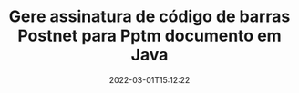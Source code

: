 ---
############################# Static ############################
layout: "auto-gen-signature"
date: 2022-03-01T15:12:22
draft: false
operation: Sign
signaturetype: Barcode
codetype: Postnet
fileformat: Pptm
productName: Java
lang: pt
productCode: java
otherformats: pdf doc docx docm dot dotm dotx odt ott rtf xls xlsx xlsm xlsb csv ods ots xltx xltm ppt pptx pps ppsx odp otp potx potm pptm ppsm png jpg bmp gif tiff svg webp wmf
breadcrumb: Put  Barcode signature on Pptm for Java

############################# Head ############################
head_title: "eSign Pptm documento com Postnet Código de barras em Java"
head_description: "Crie uma assinatura de código de barras Postnet e coloque-a no documento Pptm com Java usando algumas linhas de código. Use a API de assinatura de documento do GroupDocs para assinar vários formatos de arquivo."

############################# Header ############################
title: "Gere assinatura de código de barras Postnet para Pptm documento em Java"
description: "Assine seus documentos comerciais Pptm com o código de barras Postnet. Gere assinatura de código de barras de forma rápida e fácil com algumas linhas de código para configurar as opções de assinatura."
bg_image: "https://cms.admin.containerize.com/templates/aspose/App_Themes/V3/images/bg/header1.png"
bg_overlay: false
button:
    enable: true

############################# SubMenu ############################
submenu:
    enable: true

    left:
        img_alt: "GroupDocs.Signature for Java"
        image: "https://cms.admin.containerize.com/templates/groupdocs/images/product-logos/90x90-noborder/groupdocs-signature-java.png"
        product: "GroupDocs.Signature"
        platform: "Java"



############################# About ############################
about:
    enable: true
    title: "Sobre a API de assinaturas de código de barras do GroupDocs.Signature for Java."
    content: |
        [GroupDocs.Signature for Java](https://products.groupdocs.com/signature/java/) é uma API rápida e fácil para gerenciar a assinatura eletrônica de documentos digitais usando tipos de código de barras como UPCA, UPCE, EAN13, EAN14, Code39, Code39Extended, Code128, Codabar, Postnet, ISBN , ITF14 e muitos outros. Os clientes podem criar facilmente códigos de barras fornecendo o texto necessário e colocá-los em PDF, documentos do Microsoft Office Words, pastas de trabalho do Microsoft Office Excel, apresentações do MS PowerPoint, arquivos do Adobe Photoshop e vários formatos de imagem. Os códigos de barras colocados em documentos podem ser atualizados, pesquisados, verificados, excluídos ou visualizados. Além disso, a personalização de códigos de barras é suportada.
    

############################# Steps ############################
steps:
    enable: true
    title_left: "Etapas para assinar Pptm com Barcode em Java"
    content_left: |
        [GroupDocs.Signature for Java](https://products.groupdocs.com/signature/java/) permite assinar documentos Pptm com assinaturas Barcode de forma rápida e fácil.
        
        * Crie uma instância da classe Signature fornecendo o arquivo Pptm para assinar como caminho ou fluxo de memória
        * Instancie a classe SignOptions e defina todos os dados exigidos.
        * Invoque o método Signature.Sign() passando o arquivo de saída Pptm ou fluxo de memória

    title_right: " Requisitos de sistema"
    content_right: |
        GroupDocs.Signature for Java são compatíveis com todas as principais plataformas e sistemas operacionais. Antes de executar o código abaixo, certifique-se de ter os seguintes pré-requisitos instalados em seu sistema.

        * Sistemas operacionais: Microsoft Windows, Linux, MacOS
        * Ambientes de desenvolvimento: NetBeans, Intellij IDEA, Eclipse, etc.
        * Java runtime: J2SE 6.0 and above
        * Obtenha o GroupDocs.Signature for Java mais recente de [Maven](https://repository.groupdocs.com/webapp/#/artifacts/browse/tree/General/repo/com/groupdocs/groupdocs-signature)
         
    code: |
        ```java    
                
        // Set up input Pptm file
        String filePath = "input.pptm";
        // Set up output file
        String outputFilePath = "output.pptm";

        // Instantiate Signature for input file
        Signature signature = new Signature(filePath);

        // create barcode option with predefined barcode text
        BarcodeSignOptions options = new BarcodeSignOptions("John Smith");

        // setup Barcode encoding type
        options.setEncodeType(BarcodeTypes.Postnet);

        // set signature position
        options.setLeft(50);
        options.setTop(50);
        options.setWidth(200);
        options.setHeight(50);

        // sign Pptm document
        SignResult result = signature.sign(outputFilePath, options);

        ```

############################# Demos ############################
demos:
    enable: true
    title: "Assinando Pptm documentos com Barcode Demonstração ao vivo"
    content: |
       Assine o arquivo Pptm com várias assinaturas agora mesmo visitando o site [GroupDocs.Signature App](https://products.groupdocs.app/signature/family). Demonstração online gratuita esperando por você.

        
############################# About Formats ############################
about_formats:
    enable: true
    format:
        # format loop
        - icon: "fas fa-barcode"
          title: "About Postnet Barcode"
          content: |
            POSTNET (Postal Numeric Encoding Technique) é uma simbologia de código de barras usada pelo Serviço Postal dos Estados Unidos para auxiliar no direcionamento de mala direta.
          characterset: |
             Dígitos numéricos (0-9).
          textcapacity: |
             Até 11 caracteres.
          image: |
             iVBORw0KGgoAAAANSUhEUgAAACcAAAAjCAYAAAAXMhMjAAAAAXNSR0IArs4c6QAAAARnQU1BAACxjwv8YQUAAAAJcEhZcwAADsMAAA7DAcdvqGQAAACeSURBVFhH7c7BCkMxEELR/P9Pp1LoRrCXpi4Cbw5kIRKZtS82x52a407Ncae+HrfWer8Pyr+i/3NcQv/nuIT+z3EJ/X/Ocf9mlxuhsXZ2uREaa2eXG6Gxdna5ERprZ5cbobF2drkRGmtnlxuhsXZ2uREaa2eXG6Gxdna5ERprZ5cbobF2drkRGmtnlxuhsXZ2ubnAHHdqjjt18XF7vwDevzbHqsQWPwAAAABJRU5ErkJggg==

          link: ""

############################# More Formats ############################
more_formats:
    enable: true
    title: "Outras assinaturas Barcode suportadas para Java"
    content: |
        "Você também pode assinar Pptm com outros tipos de assinatura. Por favor, veja a lista abaixo."
    format: 
        
       
back_to_top:
    enable: true
---